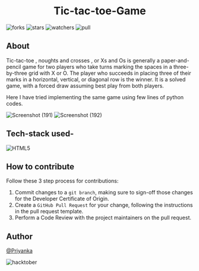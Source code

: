 <div align='center'>
    <h1> Tic-tac-toe-Game </h1>
</div>

![forks](https://img.shields.io/github/forks/Priyanka142806/Tic-tac-toe-Game?style=social)
![stars](https://img.shields.io/github/stars/Priyanka142806/Tic-tac-toe-Game?style=social)
![watchers](https://img.shields.io/github/watchers/Priyanka142806/Tic-tac-toe-Game?style=social)
![pull](https://img.shields.io/github/issues-pr/Priyanka142806/Tic-tac-toe-Game)



## About

Tic-tac-toe , noughts and crosses , or Xs and Os  is generally  a paper-and-pencil game for two players who take turns marking the spaces in a three-by-three grid with X or O. The player who succeeds in placing three of their marks in a horizontal, vertical, or diagonal row is the winner. It is a solved game, with a forced draw assuming best play from both players.

Here I have tried implementing the same game using few lines of python codes.

![Screenshot (191)](https://user-images.githubusercontent.com/66913821/136674492-c0883d78-c440-4328-853d-c084fd2aedd5.png)
![Screenshot (192)](https://user-images.githubusercontent.com/66913821/136674496-6c53620e-dc22-41f5-864d-e6fb13961b60.png)

 
## Tech-stack used-

<img alt="HTML5" src="https://img.shields.io/badge/python-grey?&style=for-the-badge&logo=python&logoColor=blue" >


## How to contribute
Follow these 3 step process for contributions:

1. Commit changes to a `git branch`, making sure to sign-off those changes for the Developer Certificate of Origin.
2. Create a `GitHub Pull Request` for your change, following the instructions in the pull request template.
3. Perform a Code Review with the project maintainers on the pull request.



## Author
[@Priyanka](https://github.com/Priyanka142806)

![hacktober](https://hacktoberfest.digitalocean.com/_nuxt/img/logo-hacktoberfest-full2.aa1e9d9.svg)
